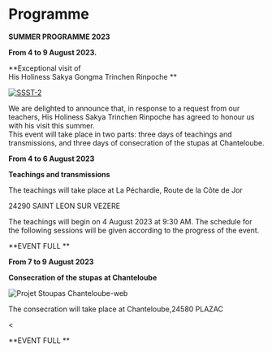 #  Programme 

  


**SUMMER PROGRAMME 2023**

**From 4 to 9 August 2023.**

**Exceptional visit of  
His Holiness Sakya Gongma Trinchen Rinpoche **

[ ![SSST-2](/images/SSST-2.jpg) ](/images/SSST-2.jpg)

We are delighted to announce that, in response to a request from our teachers, His Holiness Sakya Trinchen Rinpoche has agreed to honour us with his visit this summer.   
This event will take place in two parts: three days of teachings and transmissions, and three days of consecration of the stupas at Chanteloube. 

**From 4 to 6 August 2023**

**Teachings and transmissions**

The teachings will take place at La Péchardie, Route de la Côte de Jor 

24290 SAINT LEON SUR VEZERE 

The teachings will begin on 4 August 2023 at 9:30 AM. The schedule for the following sessions will be given according to the progress of the event. 

**EVENT FULL **

**From 7 to 9 August 2023**

**Consecration of the stupas at Chanteloube**

![Projet Stoupas Chanteloube-web](/images/Projet-Stoupas-Chanteloube-web-300x155.jpg)

The consecration will take place at Chanteloube,24580 PLAZAC 

<

**EVENT FULL **
